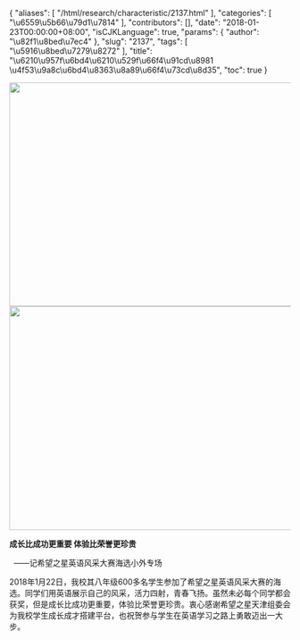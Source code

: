 {
    "aliases": [
        "/html/research/characteristic/2137.html"
    ],
    "categories": [
        "\u6559\u5b66\u79d1\u7814"
    ],
    "contributors": [],
    "date": "2018-01-23T00:00:00+08:00",
    "isCJKLanguage": true,
    "params": {
        "author": "\u82f1\u8bed\u7ec4"
    },
    "slug": "2137",
    "tags": [
        "\u5916\u8bed\u7279\u8272"
    ],
    "title": "\u6210\u957f\u6bd4\u6210\u529f\u66f4\u91cd\u8981 \u4f53\u9a8c\u6bd4\u8363\u8a89\u66f4\u73cd\u8d35",
    "toc": true
}


<img
    src="https://cdn.tfls.online/mirror/full/d8368183186c0d2542a955c2751620d47338e923.jpg"
    style="display:block;margin-left:auto;margin-right:auto;"
    decoding="async"
    fetchpriority="auto"
    loading="lazy"
    height="400"
    width="600"
/>
<img
    src="https://cdn.tfls.online/mirror/full/b6a672846ee1d4bd30a5206233d054de9c841b95.jpg"
    style="display:block;margin-left:auto;margin-right:auto;"
    decoding="async"
    fetchpriority="auto"
    loading="lazy"
    height="400"
    width="600"
/>







**成长比成功更重要 体验比荣誉更珍贵**




  ——记希望之星英语风采大赛海选小外专场




2018年1月22日，我校其八年级600多名学生参加了希望之星英语风采大赛的海选。同学们用英语展示自己的风采，活力四射，青春飞扬。虽然未必每个同学都会获奖，但是成长比成功更重要，体验比荣誉更珍贵。衷心感谢希望之星天津组委会为我校学生成长成才搭建平台，也祝贺参与学生在英语学习之路上勇敢迈出一大步。




 




  



